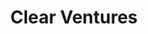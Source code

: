 ---
layout: firm_page
title: "Clear Ventures"
id: "clear.ventures"
permalink: "/clearventuresclear.ventures/"
website: "https://clear.ventures"
offices: "Palo Alto (United States)"
investment_stages: "Seed, Series A, Series B"
portfolio_companies: "AICrete, Robin.io, Atmosic, Arrcus, Concentric AI, Opsera, Acante, Evidently, Wherobots, Cynch AI"
portfolio_link: "https://clear.ventures/companies/"
investment_markets: "artificial intelligence, performant IT infrastructure, enterprise software, semiconductors, information security, Business Technology and Services, Connected World, Data, Cloud and Mobile, Applications of AI/ML and Natural Language Processing"
founded_year: "2014"
description: "Clear Ventures is a Silicon Valley venture capital firm that partners with early-stage startup teams in frontier technology and services."
linkedin: "https://www.linkedin.com/company/7968012"
twitter: "https://twitter.com/ClearVentures"
instagram: ""
team_page: "https://clear.ventures/people/"
investor_type: "Venture Capital"
crunchbase: "https://www.crunchbase.com/organization/clear-ventures"
pitchbook: ""

# SEO Optimization
meta_title: "Clear Ventures - VC Firm - projectstartups.com"
meta_description: "Clear Ventures, Clear Ventures is a Silicon Valley venture capital firm that partners with early-stage startup teams in frontier technology and services...."
meta_keywords: "Clear Ventures, artificial intelligence, performant IT infrastructure, enterprise software, semiconductors, information security, Business Technology and Services, Connected World, Data, Cloud and Mobile, Applications of AI/ML and Natural Language Processing, VC firm, venture capital, startup investor, projectstartups.com"
canonical_url: "https://vc.projectstartups.com/clearventuresclear.ventures/"
---